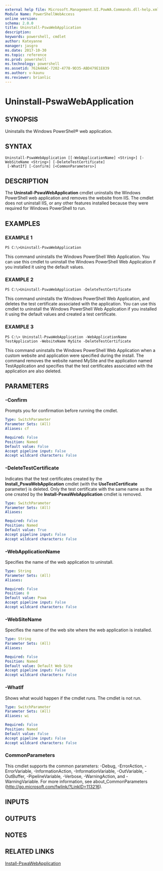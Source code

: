 ```yaml
---
external help file: Microsoft.Management.UI.PowWA.Commands.dll-help.xml
Module Name: PowerShellWebAccess
online version: 
schema: 2.0.0
title: Uninstall-PswaWebApplication
description: 
keywords: powershell, cmdlet
author: Kateyanne
manager: jasgro
ms.date: 2017-10-30
ms.topic: reference
ms.prod: powershell
ms.technology: powershell
ms.assetid: 762A4AAC-7202-4778-9D35-ABD479E1E839
ms.author: v-kaunu
ms.reviewer: brianlic
---
```


# Uninstall-PswaWebApplication

## SYNOPSIS
Uninstalls the Windows PowerShell® web application.

## SYNTAX

```
Uninstall-PswaWebApplication [[-WebApplicationName] <String>] [-WebSiteName <String>] [-DeleteTestCertificate]
 [-WhatIf] [-Confirm] [<CommonParameters>]
```

## DESCRIPTION
The **Uninstall-PswaWebApplication** cmdlet uninstalls the Windows PowerShell web application and removes the website from IIS.
The cmdlet does not uninstall IIS, or any other features installed because they were required for Windows PowerShell to run.

## EXAMPLES

### EXAMPLE 1
```
PS C:\>Uninstall-PswaWebApplication
```

This command uninstalls the Windows PowerShell Web Application.
You can use this cmdlet to uninstall the Windows PowerShell Web Application if you installed it using the default values.

### EXAMPLE 2
```
PS C:\>Uninstall-PswaWebApplication -DeleteTestCertificate
```

This command uninstalls the Windows PowerShell Web Application, and deletes the test certificate associated with the application.
You can use this cmdlet to uninstall the Windows PowerShell Web Application if you installed it using the default values and created a test certificate.

### EXAMPLE 3
```
PS C:\> Uninstall-PswaWebApplication -WebApplicationName TestApplication -WebsiteName MySite -DeleteTestCertificate
```

This command uninstalls the Windows PowerShell Web Application when a custom website and application were specified during the install.
The command removes the website named MySite and the application named TestApplication and specifies that the test certificates associated with the application are also deleted.

## PARAMETERS

### -Confirm
Prompts you for confirmation before running the cmdlet.

```yaml
Type: SwitchParameter
Parameter Sets: (All)
Aliases: cf

Required: False
Position: Named
Default value: False
Accept pipeline input: False
Accept wildcard characters: False
```

### -DeleteTestCertificate
Indicates that the test certificates created by the **Install_PswaWebApplication** cmdlet (with the **UseTestCertificate** parameter) is deleted. 
Only the test certificate with the same name as the one created by the **Install-PswaWebApplication** cmdlet is removed.

```yaml
Type: SwitchParameter
Parameter Sets: (All)
Aliases: 

Required: False
Position: Named
Default value: True
Accept pipeline input: False
Accept wildcard characters: False
```

### -WebApplicationName
Specifies the name of the web application to uninstall.

```yaml
Type: String
Parameter Sets: (All)
Aliases: 

Required: False
Position: 0
Default value: Pswa
Accept pipeline input: False
Accept wildcard characters: False
```

### -WebSiteName
Specifies the name of the web site where the web application is installed.

```yaml
Type: String
Parameter Sets: (All)
Aliases: 

Required: False
Position: Named
Default value: Default Web Site
Accept pipeline input: False
Accept wildcard characters: False
```

### -WhatIf
Shows what would happen if the cmdlet runs.
The cmdlet is not run.

```yaml
Type: SwitchParameter
Parameter Sets: (All)
Aliases: wi

Required: False
Position: Named
Default value: False
Accept pipeline input: False
Accept wildcard characters: False
```

### CommonParameters
This cmdlet supports the common parameters: -Debug, -ErrorAction, -ErrorVariable, -InformationAction, -InformationVariable, -OutVariable, -OutBuffer, -PipelineVariable, -Verbose, -WarningAction, and -WarningVariable. For more information, see about_CommonParameters (http://go.microsoft.com/fwlink/?LinkID=113216).

## INPUTS

## OUTPUTS

## NOTES

## RELATED LINKS

[Install-PswaWebApplication](./Install-PswaWebApplication.md)

